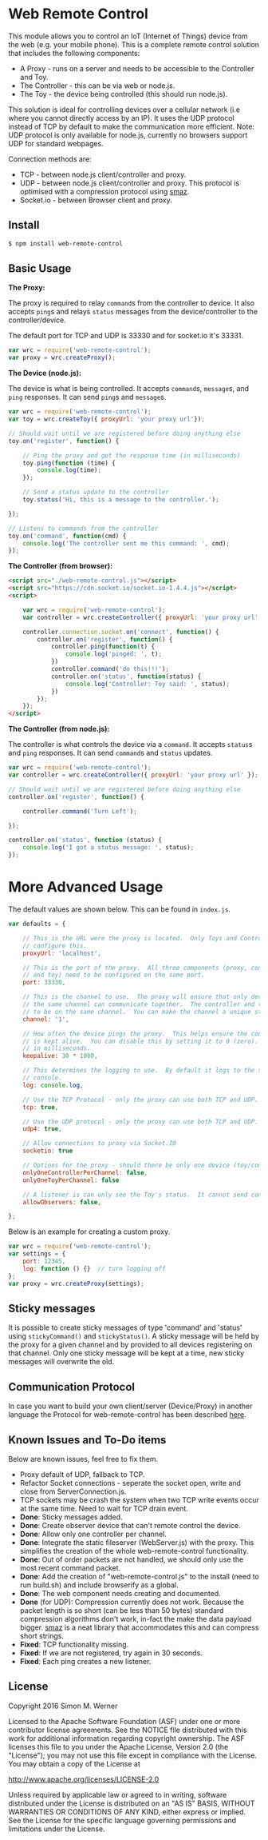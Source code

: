 # Web Remote Control

This module allows you to control an IoT (Internet of Things) device from the web (e.g. your mobile phone). This is a complete remote control solution that includes the following components:

- A Proxy - runs on a server and needs to be accessible to the Controller and Toy.
- The Controller - this can be via web or node.js.
- The Toy - the device being controlled (this should run node.js).

This solution is ideal for controlling devices over a cellular network (i.e where you cannot directly access by an IP). It uses the UDP protocol instead of TCP by default to make the communication more efficient. Note: UDP protocol is only available for node.js, currently no browsers support UDP for standard webpages.

Connection methods are:

- TCP - between node.js client/controller and proxy.
- UDP - between node.js client/controller and proxy. This protocol is optimised with a compression protocol using [smaz](https://www.npmjs.com/package/smaz).
- Socket.io - between Browser client and proxy.

## Install

```bash
$ npm install web-remote-control
```

## Basic Usage

**The Proxy:**

The proxy is required to relay `command`s from the controller to device. It also accepts `ping`s and relays `status` messages from the device/controller to the controller/device.

The default port for TCP and UDP is 33330 and for socket.io it's 33331.

```javascript
var wrc = require('web-remote-control');
var proxy = wrc.createProxy();
```

**The Device (node.js):**

The device is what is being controlled. It accepts `command`s, `message`s, and `ping` responses. It can send `ping`s and `message`s.

```javascript
var wrc = require('web-remote-control');
var toy = wrc.createToy({ proxyUrl: 'your proxy url'});

// Should wait until we are registered before doing anything else
toy.on('register', function() {

    // Ping the proxy and get the response time (in milliseconds)
    toy.ping(function (time) {
        console.log(time);
    });

    // Send a status update to the controller
    toy.status('Hi, this is a message to the controller.');

});

// Listens to commands from the controller
toy.on('command', function(cmd) {
    console.log('The controller sent me this command: ', cmd);
});
```

**The Controller (from browser):**

```html
<script src="./web-remote-control.js"></script>
<script src="https://cdn.socket.io/socket.io-1.4.4.js"></script>
<script>

    var wrc = require('web-remote-control');
    var controller = wrc.createController({ proxyUrl: 'your proxy url' });

    controller.connection.socket.on('connect', function() {
        controller.on('register', function() {
            controller.ping(function(t) {
                console.log('pinged: ', t);
            })
            controller.command('do this!!!');
            controller.on('status', function(status) {
                console.log('Controller: Toy said: ', status);
            })
        });
    });
</script>
```

**The Controller (from node.js):**

The controller is what controls the device via a `command`. It accepts `status`s and `ping` responses. It can send `command`s and `status` updates.

```javascript
var wrc = require('web-remote-control');
var controller = wrc.createController({ proxyUrl: 'your proxy url' });

// Should wait until we are registered before doing anything else
controller.on('register', function() {

    controller.command('Turn Left');

});

controller.on('status', function (status) {
    console.log('I got a status message: ', status);
});
```

# More Advanced Usage

The default values are shown below. This can be found in `index.js`.

```javascript
var defaults = {

    // This is the URL were the proxy is located.  Only Toys and Controllers can
    // configure this.
    proxyUrl: 'localhost',

    // This is the port of the proxy.  All three components (proxy, controller,
    // and toy) need to be configured on the same port.
    port: 33330,

    // This is the channel to use.  The proxy will ensure that only devices on
    // the same channel can communicate together.  The controller and toy need
    // to be on the same channel.  You can make the channel a unique string.
    channel: '1',

    // How often the device pings the proxy.  This helps ensure the connection
    // is kept alive.  You can disable this by setting it to 0 (zero). Time is
    // in milliseconds.
    keepalive: 30 * 1000,

    // This determines the logging to use.  By default it logs to the standard
    // console.
    log: console.log,

    // Use the TCP Protocol - only the proxy can use both TCP and UDP.
    tcp: true,

    // Use the UDP protocol - only the proxy can use both TCP and UDP.
    udp4: true,

    // Allow connections to proxy via Socket.IO
    socketio: true

    // Options for the proxy - should there be only one device (toy/controller) per channel?
    onlyOneControllerPerChannel: false,
    onlyOneToyPerChannel: false

    // A listener is can only see the Toy's status.  It cannot send control commands.
    allowObservers: false,

};
```

Below is an example for creating a custom proxy.

```javascript
var wrc = require('web-remote-control');
var settings = {
    port: 12345,
    log: function () {}  // turn logging off
};
var proxy = wrc.createProxy(settings);
```

## Sticky messages

It is possible to create sticky messages of type 'command' and 'status' using `stickyCommand()` and `stickyStatus()`. A sticky message will be held by the proxy for a given channel and by provided to all devices registering on that channel. Only one sticky message will be kept at a time, new sticky messages will overwrite the old.

## Communication Protocol

In case you want to build your own client/server (Device/Proxy) in another language the Protocol for web-remote-control has been described [here](https://github.com/psiphi75/web-remote-control/blob/master/Protocol.md).

## Known Issues and To-Do items

Below are known issues, feel free to fix them.

- Proxy default of UDP, fallback to TCP.
- Refactor Socket connections - seperate the socket open, write and close from ServerConnection.js.
- TCP sockets may be crash the system when two TCP write events occur at the same time.  Need to wait for TCP drain event.
- **Done**: Sticky messages added.
- **Done**: Create observer device that can't remote control the device.
- **Done**: Allow only one controller per channel.
- **Done**: Integrate the static fileserver (WebServer.js) with the proxy. This simplifies the creation of the whole web-remote-control functionality.
- **Done**: Out of order packets are not handled, we should only use the most recent command packet.
- **Done**: Add the creation of "web-remote-control.js" to the install (need to run build.sh) and include browserify as a global.
- **Done**: The web component needs creating and documented.
- **Done** (for UDP): Compression currently does not work. Because the packet length is so short (can be less than 50 bytes) standard compression algorithms don't work, in-fact the make the data payload bigger. [smaz](https://www.npmjs.com/package/smaz) is a neat library that accommodates this and can compress short strings.
- **Fixed**: TCP functionality missing.
- **Fixed**: If we are not registered, try again in 30 seconds.
- **Fixed**: Each ping creates a new listener.

## License

Copyright 2016 Simon M. Werner

Licensed to the Apache Software Foundation (ASF) under one or more contributor license agreements. See the NOTICE file distributed with this work for additional information regarding copyright ownership. The ASF licenses this file to you under the Apache License, Version 2.0 (the "License"); you may not use this file except in compliance with the License. You may obtain a copy of the License at

<http://www.apache.org/licenses/LICENSE-2.0>

Unless required by applicable law or agreed to in writing, software distributed under the License is distributed on an "AS IS" BASIS, WITHOUT WARRANTIES OR CONDITIONS OF ANY KIND, either express or implied. See the License for the specific language governing permissions and limitations under the License.
